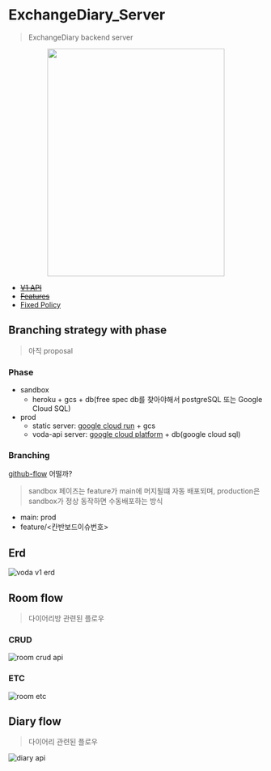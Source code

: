 # ExchangeDiary_Server

> ExchangeDiary backend server

<div align="center">
  <img width="350" height="450" src="https://user-images.githubusercontent.com/37536298/153554715-f821d0f8-8f51-4f4c-b9e6-a19e02ecb5c2.png" />
</div>

- <strike>[V1 API](./docs/api.md)</strike>
- <strike>[Features](./docs/features.md)</strike>
- [Fixed Policy](./docs/fixed_policy.md)

## Branching strategy with phase

> 아직 proposal

### Phase

- sandbox
  - heroku + gcs + db(free spec db를 찾아야해서 postgreSQL 또는 Google Cloud SQL)
- prod
  - static server: [google cloud run](https://cloud.google.com/run/docs/quickstarts/build-and-deploy/deploy-go-service) + gcs
  - voda-api server: [google cloud platform](https://cloud.google.com/gcp/?hl=ko&utm_source=google&utm_medium=cpc&utm_campaign=japac-KR-all-ko-dr-bkws-all-all-trial-e-dr-1009882&utm_content=text-ad-none-none-DEV_c-CRE_540744488055-ADGP_Hybrid%20%7C%20BKWS%20-%20EXA%20%7C%20Txt%20~%20GCP%20~%20General_cloud%20-%20platform-KWID_43700061085499317-kwd-87853815&userloc_1009893-network_g&utm_term=KW_gcp&gclid=CjwKCAiAx8KQBhAGEiwAD3EiPwkav_JRSG7KTofwsR--hAIxPecczxpKkym85b6z7IwENYDQxz-K7xoC8FIQAvD_BwE&gclsrc=aw.ds) + db(google cloud sql)

### Branching

[github-flow]() 어떨까?

> sandbox 페이즈는 feature가 main에 머지될떄 자동 배포되며, production은 sandbox가 정상 동작하면 수동배포하는 방식

- main: prod
- feature/<칸반보드이슈번호>

## Erd

![voda v1 erd](http://www.plantuml.com/plantuml/proxy?cache=no&src=https://raw.githubusercontent.com/ExchangeDiary/ExchangeDiary_Server/main/docs/erd.puml)

## Room flow

> 다이어리방 관련된 플로우

### CRUD

![room crud api](http://www.plantuml.com/plantuml/proxy?cache=no&src=https://raw.githubusercontent.com/ExchangeDiary/ExchangeDiary_Server/main/docs/rooms-crud.puml)

### ETC

![room etc](http://www.plantuml.com/plantuml/proxy?cache=no&src=https://raw.githubusercontent.com/ExchangeDiary/ExchangeDiary_Server/main/docs/rooms-etc.puml)

## Diary flow

> 다이어리 관련된 플로우

![diary api](http://www.plantuml.com/plantuml/proxy?cache=no&src=https://raw.githubusercontent.com/ExchangeDiary/ExchangeDiary_Server/main/docs/diaries.puml)
